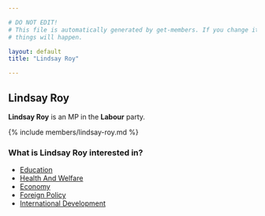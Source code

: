```yaml
---

# DO NOT EDIT!
# This file is automatically generated by get-members. If you change it, bad
# things will happen.

layout: default
title: "Lindsay Roy"

---
```


## Lindsay Roy

**Lindsay Roy** is an MP in the **Labour** party.

{% include members/lindsay-roy.md %}

### What is Lindsay Roy interested in?


* [Education](/interests/education.html)
* [Health And Welfare](/interests/health-and-welfare.html)
* [Economy](/interests/economy.html)
* [Foreign Policy](/interests/foreign-policy.html)
* [International Development](/interests/international-development.html)
